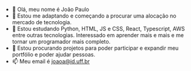 - 👋 Olá, meu nome é João Paulo
- 👀 Estou me adaptando e começando a procurar uma alocação no mercado de tecnologia.
- 🌱 Estou estudando Python, HTML, JS e CSS, React, Typescript, AWS entre outras tecnologias. Interessado em aprender mais e mais e me tornar um programador mais completo.
- 💞️ Estou procurando projetos para poder participar e expandir meu portfólio e poder ajudar pessoas.
- 📫 Meu email é joaoa@id.uff.br
